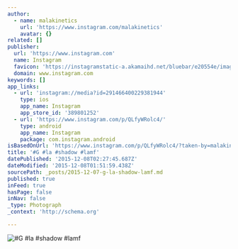 ```yaml
---
author:
  - name: malakinetics
    url: 'https://www.instagram.com/malakinetics'
    avatar: {}
related: []
publisher:
  url: 'https://www.instagram.com'
  name: Instagram
  favicon: 'https://instagramstatic-a.akamaihd.net/bluebar/e20554e/images/ico/favicon.ico'
  domain: www.instagram.com
keywords: []
app_links:
  - url: 'instagram://media?id=291466400229381944'
    type: ios
    app_name: Instagram
    app_store_id: '389801252'
  - url: 'https://www.instagram.com/p/QLfyWRolc4/'
    type: android
    app_name: Instagram
    package: com.instagram.android
isBasedOnUrl: 'https://www.instagram.com/p/QLfyWRolc4/?taken-by=malakinetics'
title: '#G #la #shadow #lamf'
datePublished: '2015-12-08T02:27:45.687Z'
dateModified: '2015-12-08T01:51:59.438Z'
sourcePath: _posts/2015-12-07-g-la-shadow-lamf.md
published: true
inFeed: true
hasPage: false
inNav: false
_type: Photograph
_context: 'http://schema.org'

---
```

![&num;G &num;la &num;shadow &num;lamf](https://scontent.cdninstagram.com/hphotos-xft1/t51.2885-15/e15/11142346_451723358328576_986444039_n.jpg)